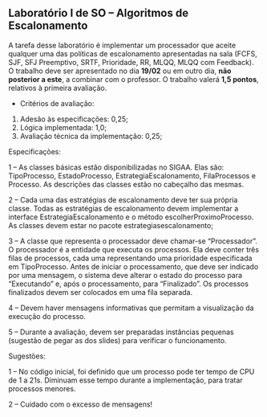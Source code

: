 Laboratório I de SO – Algoritmos de Escalonamento
-------------------------------------------------

A tarefa desse laboratório é implementar um processador que aceite qualquer uma das políticas de escalonamento apresentadas na sala (FCFS, SJF, SFJ Preemptivo, SRTF, Prioridade, RR, MLQQ, MLQQ com Feedback). O trabalho deve ser apresentado no dia **19/02** ou em outro dia,  **não posterior a este**, a combinar com o professor. O trabalho valerá **1,5 pontos**, relativos à primeira avaliação.

* Critérios de avaliação:

1. Adesão às especificações: 0,25;
2. Lógica implementada: 1,0;
3. Avaliação técnica da implementação: 0,25;

Especificações:

1 – As classes básicas estão disponibilizadas no SIGAA. Elas são: TipoProcesso, EstadoProcesso, EstrategiaEscalonamento, FilaProcessos e Processo. As descrições das classes estão no cabeçalho das mesmas. 

2 – Cada uma das estratégias de escalonamento deve ter sua própria classe. Todas as estratégias de escalonamento devem implementar a interface EstrategiaEscalonamento e o método escolherProximoProcesso. As classes devem estar no pacote estrategiasescalonamento;

3 – A classe que representa o processador deve chamar-se “Processador”. O processador é a entidade que executa os processos. Ela deve conter três filas de processos, cada uma representando uma prioridade especificada em TipoProcesso. Antes de iniciar o processamento, que deve ser indicado por uma mensagem, o sistema deve alterar o estado do processo para “Executando” e, após o processamento, para “Finalizado”. Os processos finalizados devem ser colocados em uma fila separada.

4 – Devem haver mensagens informativas que permitam a visualização da execução do processo.

5 – Durante a avaliação, devem ser preparadas instâncias pequenas (sugestão de pegar as dos slides) para verificar o funcionamento.


Sugestões:

1 – No código inicial, foi definido que um processo pode ter tempo de CPU de 1 a 21s. Diminuam esse tempo durante a implementação, para tratar processos menores.

2 – Cuidado com o excesso de mensagens!